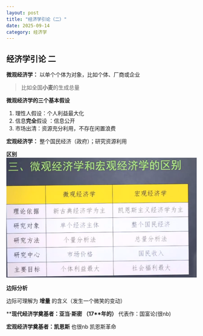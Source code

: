 ```yaml
---
layout: post
title: "经济学引论（二）"
date: 2025-09-14
category: 经济学
---
```


## 经济学引论 二

**微观经济学：**
以单个个体为对象，比如个体、厂商或企业 
> 比如全国**小麦**的生成总量

**微观经济学的三个基本假设**
1. 理性人假设：个人利益最大化
2. 信息**完全**假设 ：信息公开
3. 市场出清：资源充分利用，不存在闲置浪费

**宏观经济学：**
整个国民经济（政府）；研究资源利用

**区别**
![alt text](image-1.png)

**边际分析**

边际可理解为 **增量** 的含义（发生一个微笑的变动）

****现代经济学奠基者：亚当$\cdot$斯密 （17$**$年的）**
代表作：国富论(很nb)

**宏观经济学奠基者：凯恩斯**
也很nb
凯恩斯革命